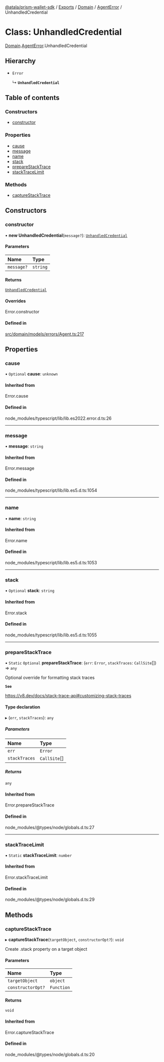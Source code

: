 [@atala/prism-wallet-sdk](../README.md) / [Exports](../modules.md) / [Domain](../modules/Domain.md) / [AgentError](../modules/Domain.AgentError.md) / UnhandledCredential

# Class: UnhandledCredential

[Domain](../modules/Domain.md).[AgentError](../modules/Domain.AgentError.md).UnhandledCredential

## Hierarchy

- `Error`

  ↳ **`UnhandledCredential`**

## Table of contents

### Constructors

- [constructor](Domain.AgentError.UnhandledCredential.md#constructor)

### Properties

- [cause](Domain.AgentError.UnhandledCredential.md#cause)
- [message](Domain.AgentError.UnhandledCredential.md#message)
- [name](Domain.AgentError.UnhandledCredential.md#name)
- [stack](Domain.AgentError.UnhandledCredential.md#stack)
- [prepareStackTrace](Domain.AgentError.UnhandledCredential.md#preparestacktrace)
- [stackTraceLimit](Domain.AgentError.UnhandledCredential.md#stacktracelimit)

### Methods

- [captureStackTrace](Domain.AgentError.UnhandledCredential.md#capturestacktrace)

## Constructors

### constructor

• **new UnhandledCredential**(`message?`): [`UnhandledCredential`](Domain.AgentError.UnhandledCredential.md)

#### Parameters

| Name | Type |
| :------ | :------ |
| `message?` | `string` |

#### Returns

[`UnhandledCredential`](Domain.AgentError.UnhandledCredential.md)

#### Overrides

Error.constructor

#### Defined in

[src/domain/models/errors/Agent.ts:217](https://github.com/input-output-hk/atala-prism-wallet-sdk-ts/blob/1ffdae52df023bad4ba1a76cf6d76793dfc29b80/src/domain/models/errors/Agent.ts#L217)

## Properties

### cause

• `Optional` **cause**: `unknown`

#### Inherited from

Error.cause

#### Defined in

node_modules/typescript/lib/lib.es2022.error.d.ts:26

___

### message

• **message**: `string`

#### Inherited from

Error.message

#### Defined in

node_modules/typescript/lib/lib.es5.d.ts:1054

___

### name

• **name**: `string`

#### Inherited from

Error.name

#### Defined in

node_modules/typescript/lib/lib.es5.d.ts:1053

___

### stack

• `Optional` **stack**: `string`

#### Inherited from

Error.stack

#### Defined in

node_modules/typescript/lib/lib.es5.d.ts:1055

___

### prepareStackTrace

▪ `Static` `Optional` **prepareStackTrace**: (`err`: `Error`, `stackTraces`: `CallSite`[]) => `any`

Optional override for formatting stack traces

**`See`**

https://v8.dev/docs/stack-trace-api#customizing-stack-traces

#### Type declaration

▸ (`err`, `stackTraces`): `any`

##### Parameters

| Name | Type |
| :------ | :------ |
| `err` | `Error` |
| `stackTraces` | `CallSite`[] |

##### Returns

`any`

#### Inherited from

Error.prepareStackTrace

#### Defined in

node_modules/@types/node/globals.d.ts:27

___

### stackTraceLimit

▪ `Static` **stackTraceLimit**: `number`

#### Inherited from

Error.stackTraceLimit

#### Defined in

node_modules/@types/node/globals.d.ts:29

## Methods

### captureStackTrace

▸ **captureStackTrace**(`targetObject`, `constructorOpt?`): `void`

Create .stack property on a target object

#### Parameters

| Name | Type |
| :------ | :------ |
| `targetObject` | `object` |
| `constructorOpt?` | `Function` |

#### Returns

`void`

#### Inherited from

Error.captureStackTrace

#### Defined in

node_modules/@types/node/globals.d.ts:20
